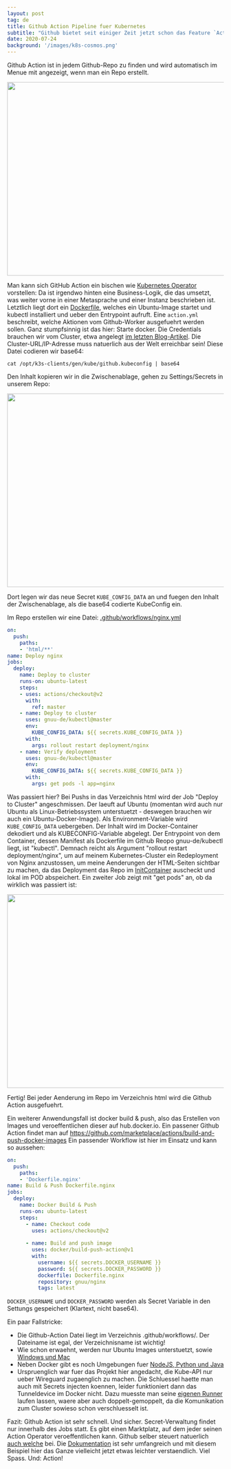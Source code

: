 ```yaml
---
layout: post
tag: de
title: Github Action Pipeline fuer Kubernetes
subtitle: "Github bietet seit einiger Zeit jetzt schon das Feature `Action` an - ein CI/CD-Werkzeug, was noch bischen ein Nischendasein fristet neben den ganzen anderen Platzhirschen wie Travis, CircleCI usw. Voellig unbegruendet! Heute zeige ich Euch, wie man in 5 Minuten Github Action Pipeline erfolgreich einrichtet, um eine Applikation in einem Kubernetes-Cluster neu zu deployen."
date: 2020-07-24
background: '/images/k8s-cosmos.png'
---
```


Github Action ist in jedem Github-Repo zu finden und wird automatisch im Menue mit angezeigt, wenn man ein Repo erstellt. 

<img src="/blog/images/2020-07-24-1.png" width="900" height="450" />

Man kann sich GitHub Action ein bischen wie <a href="https://blog.eumelnet.de/blogs/blog8.php/schwarzer-guertel-dan-5-kubernetes-operator">Kubernetes Operator</a> vorstellen: Da ist irgendwo hinten eine Business-Logik, die das umsetzt, was weiter vorne in einer Metasprache und einer Instanz beschrieben ist.  Letztlich liegt dort ein <a href="https://github.com/gnuu-de/kubectl/blob/master/Dockerfile">Dockerfile</a>, welches ein Ubuntu-Image startet und kubectl installiert und ueber den Entrypoint aufruft.
Eine `action.yml` beschreibt, welche Aktionen vom Github-Worker ausgefuehrt werden sollen. Ganz stumpfsinnig ist das hier: Starte docker.
Die Credentials brauchen wir vom Cluster, etwa angelegt <a href="https://blog.eumelnet.de/blogs/blog8.php/neue-user-anlegen-in-kubernetes-k3s-mit-rbac">im letzten Blog-Artikel</a>. Die Cluster-URL/IP-Adresse muss natuerlich aus der Welt erreichbar sein!
Diese Datei codieren wir base64:

```shell
cat /opt/k3s-clients/gen/kube/github.kubeconfig | base64
```

Den Inhalt kopieren wir in die Zwischenablage, gehen zu Settings/Secrets in unserem Repo:

<img src="/blog/images/2020-07-24-2.png" width="900" height="450" />

Dort legen wir das neue Secret `KUBE_CONFIG_DATA` an und fuegen den Inhalt der Zwischenablage, als die base64 codierte KubeConfig ein.

Im Repo erstellen wir eine Datei:
<a href="https://github.com/gnuu-de/www/blob/master/.github/workflows/nginx.yml">.github/workflows/nginx.yml</a>

```yaml
on: 
  push: 
    paths: 
    - 'html/**'
name: Deploy nginx
jobs:
  deploy:
    name: Deploy to cluster
    runs-on: ubuntu-latest
    steps:
    - uses: actions/checkout@v2
      with:
        ref: master
    - name: Deploy to cluster
      uses: gnuu-de/kubectl@master
      env:
        KUBE_CONFIG_DATA: ${{ secrets.KUBE_CONFIG_DATA }}
      with:
        args: rollout restart deployment/nginx
    - name: Verify deployment
      uses: gnuu-de/kubectl@master
      env:
        KUBE_CONFIG_DATA: ${{ secrets.KUBE_CONFIG_DATA }}
      with:
        args: get pods -l app=nginx
```

Was passiert hier?
Bei Pushs in das Verzeichnis html wird der Job "Deploy to Cluster" angeschmissen. Der laeuft auf Ubuntu (momentan wird auch nur Ubuntu als Linux-Betriebssystem unterstuetzt - deswegen brauchen wir auch ein Ubuntu-Docker-Image).
Als Environment-Variable wird `KUBE_CONFIG_DATA` uebergeben. Der Inhalt wird im Docker-Container dekodiert und als KUBECONFIG-Variable abgelegt. Der Entrypoint von dem Container, dessen Manifest als Dockerfile im Github Reopo gnuu-de/kubectl liegt, ist "kubectl". Demnach reicht als Argument "rollout restart deployment/nginx", um auf meinem Kubernetes-Cluster ein Redeployment von Nginx anzustossen, um meine Aenderungen der HTML-Seiten sichtbar zu machen, da das Deployment das Repo im <a href="https://github.com/gnuu-de/k8s/blob/master/nginx/deployment.yaml#L37-L44">InitContainer</a> auscheckt und lokal im POD abspeichert. Ein zweiter Job zeigt mit "get pods" an, ob da wirklich was passiert ist:

<img src="/blog/images/2020-07-24-3.png" width="900" height="450" />

Fertig! Bei jeder Aenderung im Repo im Verzeichnis html wird die Github Action ausgefuehrt.

Ein weiterer Anwendungsfall ist docker build & push, also das Erstellen von Images und veroeffentlichen dieser auf hub.docker.io. Ein passener Github Action findet man auf https://github.com/marketplace/actions/build-and-push-docker-images
Ein passender Workflow ist hier im Einsatz und kann so aussehen:

```yaml
on: 
  push: 
    paths: 
    - 'Dockerfile.nginx'
name: Build & Push Dockerfile.nginx
jobs:
  deploy:
    name: Docker Build & Push
    runs-on: ubuntu-latest
    steps:
      - name: Checkout code
        uses: actions/checkout@v2
 
      - name: Build and push image
        uses: docker/build-push-action@v1
        with:
          username: ${{ secrets.DOCKER_USERNAME }}
          password: ${{ secrets.DOCKER_PASSWORD }}
          dockerfile: Dockerfile.nginx
          repository: gnuu/nginx
          tags: latest
```

`DOCKER_USERNAME` und `DOCKER_PASSWORD` werden als Secret Variable in den Settungs gespeichert (Klartext, nicht base64).


Ein paar Fallstricke:

* Die Github-Action Datei liegt im Verzeichnis .github/workflows/. Der Dateiname ist egal, der Verzeichnisname ist wichtig!
* Wie schon erwaehnt, werden nur Ubuntu Images unterstuetzt, sowie <a href="https://docs.github.com/en/actions/reference/workflow-syntax-for-github-actions#jobsjob_idruns-on">Windows und Mac</a>
* Neben Docker gibt es noch Umgebungen fuer <a href="https://docs.github.com/en/actions/language-and-framework-guides">NodeJS, Python und Java</a>
* Urspruenglich war fuer das Projekt hier angedacht, die Kube-API nur ueber Wireguard zugaenglich zu machen. Die Schluessel haette man auch mit Secrets injecten koennen, leider funktioniert dann das Tunneldevice im Docker nicht. Dazu muesste man seine <a href="https://docs.github.com/en/actions/hosting-your-own-runners">eigenen Runner</a> laufen lassen, waere aber auch doppelt-gemoppelt, da die Komunikation zum Cluster sowieso schon verschluesselt ist.

Fazit: Github Action ist sehr schnell. Und sicher. Secret-Verwaltung findet nur innerhalb des Jobs statt. Es gibt einen Marktplatz, auf dem jeder seinen Action Operator veroeffentlichen kann. Github selber steuert natuerlich <a href="github.com/actions/">auch welche</a> bei. Die <a href="https://docs.github.com/en/actions/">Dokumentation</a> ist sehr umfangreich und mit diesem Beispiel hier das Ganze vielleicht jetzt etwas leichter verstaendlich. Viel Spass. Und: Action!

